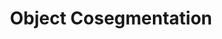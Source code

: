 ---
{
  "area": "computer-vision",
  "title": "Object Cosegmentation",
  "parent-task": "semantic-segmentation",
  "thumbnail": null,
  "links": [
    {
      "title": "Wikipedia",
      "type": "wikipedia",
      "url": "https://en.wikipedia.org/wiki/Object_co-segmentation"
    }
  ]
}
---